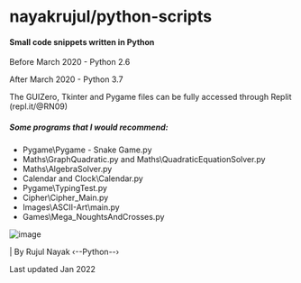 # nayakrujul/python-scripts
#### Small code snippets written in Python

Before March 2020 - Python 2.6

After March 2020 - Python 3.7

The GUIZero, Tkinter and Pygame files can be fully accessed through Replit (repl.it/@RN09)

##### Some programs that I would recommend:

- Pygame\Pygame - Snake Game.py
- Maths\GraphQuadratic.py and Maths\QuadraticEquationSolver.py
- Maths\AlgebraSolver.py
- Calendar and Clock\Calendar.py
- Pygame\TypingTest.py
- Cipher\Cipher_Main.py
- Images\ASCII-Art\main.py
- Games\Mega_NoughtsAndCrosses.py



![image](https://user-images.githubusercontent.com/55329600/121582476-f9982d80-ca26-11eb-8bfd-212852a01df0.png)

| By Rujul Nayak
‹--Python--›



Last updated Jan 2022
